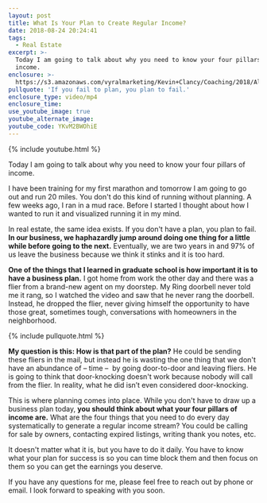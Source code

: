 ```yaml
---
layout: post
title: What Is Your Plan to Create Regular Income?
date: 2018-08-24 20:24:41
tags:
  - Real Estate
excerpt: >-
  Today I am going to talk about why you need to know your four pillars of
  income.
enclosure: >-
  https://s3.amazonaws.com/vyralmarketing/Kevin+Clancy/Coaching/2018/Albany+Real+Estate+Agent-+Coaching-+What%2527s+Your+Plan%253F.mp4
pullquote: 'If you fail to plan, you plan to fail.'
enclosure_type: video/mp4
enclosure_time:
use_youtube_image: true
youtube_alternate_image:
youtube_code: YKvM2BWOhiE
---
```


{% include youtube.html %}

Today I am going to talk about why you need to know your four pillars of income.

I have been training for my first marathon and tomorrow I am going to go out and run 20 miles. You don't do this kind of running without planning. A few weeks ago, I ran in a mud race. Before I started I thought about how I wanted to run it and visualized running it in my mind.

In real estate, the same idea exists. If you don't have a plan, you plan to fail. **In our business, we haphazardly jump around doing one thing for a little while before going to the next.** Eventually, we are two years in and 97% of us leave the business because we think it stinks and it is too hard.

**One of the things that I learned in graduate school is how important it is to have a business plan.** I got home from work the other day and there was a flier from a brand-new agent on my doorstep. My Ring doorbell never told me it rang, so I watched the video and saw that he never rang the doorbell. Instead, he dropped the flier, never giving himself the opportunity to have those great, sometimes tough, conversations with homeowners in the neighborhood.

{% include pullquote.html %}

**My question is this: How is that part of the plan?** He could be sending these fliers in the mail, but instead he is wasting the one thing that we don't have an abundance of – time – &nbsp;by going door-to-door and leaving fliers. He is going to think that door-knocking doesn't work because nobody will call from the flier. In reality, what he did isn’t even considered door-knocking.

This is where planning comes into place. While you don't have to draw up a business plan today, **you should think about what your four pillars of income are.** What are the four things that you need to do every day systematically to generate a regular income stream? You could be calling for sale by owners, contacting expired listings, writing thank you notes, etc.

It doesn't matter what it is, but you have to do it daily. You have to know what your plan for success is so you can time block them and then focus on them so you can get the earnings you deserve.

If you have any questions for me, please feel free to reach out by phone or email. I look forward to speaking with you soon.